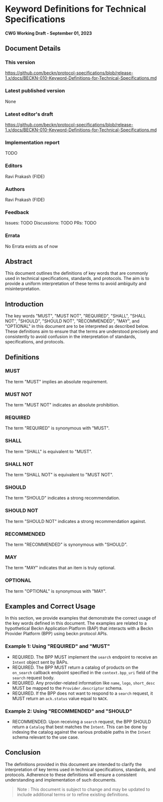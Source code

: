 # Keyword Definitions for Technical Specifications

#### CWG Working Draft - September 01, 2023

## Document Details
### This version
https://github.com/beckn/protocol-specifications/blob/release-1.x/docs/BECKN-010-Keyword-Definitions-for-Technical-Specifications.md

### Latest published version
None

### Latest editor's draft
https://github.com/beckn/protocol-specifications/blob/release-1.x/docs/BECKN-010-Keyword-Definitions-for-Technical-Specifications.md

### Implementation report
TODO

### Editors
Ravi Prakash (FIDE)

### Authors
Ravi Prakash (FIDE)

### Feedback

Issues: TODO
Discussions: TODO
PRs: TODO

### Errata
No Errata exists as of now

## Abstract

This document outlines the definitions of key words that are commonly used in technical specifications, standards, and protocols. The aim is to provide a uniform interpretation of these terms to avoid ambiguity and misinterpretation.

## Introduction

The key words "MUST", "MUST NOT", "REQUIRED", "SHALL", "SHALL NOT", "SHOULD", "SHOULD NOT", "RECOMMENDED", "MAY", and "OPTIONAL" in this document are to be interpreted as described below. These definitions aim to ensure that the terms are understood precisely and consistently to avoid confusion in the interpretation of standards, specifications, and protocols.

## Definitions

### MUST

The term "MUST" implies an absolute requirement.

### MUST NOT

The term "MUST NOT" indicates an absolute prohibition.

### REQUIRED

The term "REQUIRED" is synonymous with "MUST".

### SHALL

The term "SHALL" is equivalent to "MUST".

### SHALL NOT

The term "SHALL NOT" is equivalent to "MUST NOT".

### SHOULD

The term "SHOULD" indicates a strong recommendation.

### SHOULD NOT

The term "SHOULD NOT" indicates a strong recommendation against.

### RECOMMENDED

The term "RECOMMENDED" is synonymous with "SHOULD".

### MAY

The term "MAY" indicates that an item is truly optional.

### OPTIONAL

The term "OPTIONAL" is synonymous with "MAY".

## Examples and Correct Usage

In this section, we provide examples that demonstrate the correct usage of the key words defined in this document. The examples are related to a hypothetical Beckn Application Platform (BAP) that interacts with a Beckn Provider Platform (BPP) using beckn protocol APIs.

### Example 1: Using "REQUIRED" and "MUST"

- REQUIRED. The BPP MUST implement the `search` endpoint to receive an `Intent` object sent by BAPs.
- REQUIRED. The BPP MUST return a catalog of products on the `on_search` callback endpoint specified in the `context.bpp_uri` field of the `search` request body.
- REQUIRED. Any provider-related information like `name`, `logo`, `short_desc` MUST be mapped to the `Provider.descriptor` schema.
- REQUIRED. If the BPP does not want to respond to a `search` request, it MUST return an `ack.status` value equal to `NACK`.

### Example 2: Using "RECOMMENDED" and "SHOULD"
- RECOMMENDED. Upon receiving a `search` request, the BPP SHOULD return a `Catalog` that best matches the `Intent`. This can be done by indexing the catalog against the various probable paths in the `Intent` schema relevant to the use case.

## Conclusion

The definitions provided in this document are intended to clarify the interpretation of key terms used in technical specifications, standards, and protocols. Adherence to these definitions will ensure a consistent understanding and implementation of such documents.

> Note : This document is subject to change and may be updated to include additional terms or to refine existing definitions.


